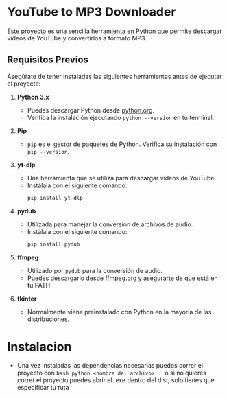 # YouTube to MP3 Downloader

Este proyecto es una sencilla herramienta en Python que permite descargar videos de YouTube y convertirlos a formato MP3.

## Requisitos Previos

Asegúrate de tener instaladas las siguientes herramientas antes de ejecutar el proyecto:

1. **Python 3.x**
   - Puedes descargar Python desde [python.org](https://www.python.org/downloads/).
   - Verifica la instalación ejecutando `python --version` en tu terminal.

2. **Pip**
   - `pip` es el gestor de paquetes de Python. Verifica su instalación con `pip --version`.

3. **yt-dlp**
   - Una herramienta que se utiliza para descargar videos de YouTube.
   - Instálala con el siguiente comando:
     ```bash
     pip install yt-dlp
     ```

4. **pydub**
   - Utilizada para manejar la conversión de archivos de audio.
   - Instálala con el siguiente comando:
     ```bash
     pip install pydub
     ```

5. **ffmpeg**
   - Utilizado por `pydub` para la conversión de audio.
   - Puedes descargarlo desde [ffmpeg.org](https://ffmpeg.org/download.html) y asegurarte de que está en tu PATH.

6. **tkinter**
   - Normalmente viene preinstalado con Python en la mayoría de las distribuciones.

# Instalacion
  - Una vez instaladas las dependencias necesarias puedes correr el proyecto con ```bash
     python <nombre del archivo>
     ``` `` o si no quieres correr el proyecto puedes abrir el .exe dentro del dist, solo tienes que especificar tu ruta
